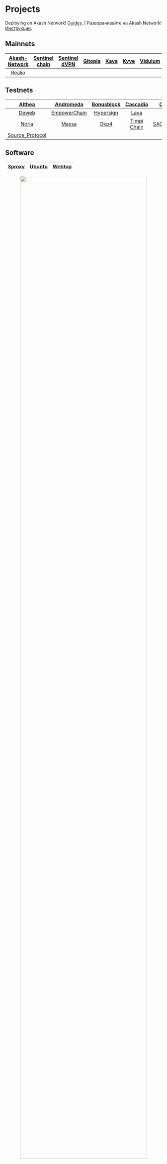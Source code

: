 # Projects

Deploying on Akash Network! [Guides](https://github.com/DecloudNodesLab/Guides). | Разворачивайте на Akash Network! [Инструкции](https://github.com/DecloudNodesLab/Guides).
  
## Mainnets

| [Akash-Network](/CosmosSDK/Mainnets/Akash-Network) | [Sentinel chain](/CosmosSDK/Mainnets/Sentinel) |[Sentinel dVPN](https://github.com/DecloudNodesLab/Sentinel_dVPN)|[Gitopia](/CosmosSDK/Mainnets/Gitopia) | [Kava](/CosmosSDK/Mainnets/Kava) | [Kyve](/CosmosSDK/Mainnets/Kyve) | [Vidulum](/CosmosSDK/Mainnets/Vidulum)| [Desmos](/CosmosSDK/Mainnets/Desmos) |
|:--:|:--:|:--:|:--:|:--:|:--:|:--:|:--:|
| [Realio](/CosmosSDK/Mainnets/Realio) |


## Testnets
|[Althea](/CosmosSDK/Testnets/Althea)|[Andromeda](/CosmosSDK/Testnets/Andromeda)|[Bonusblock](/CosmosSDK/Testnets/Bonusblock)|[Cascadia](/CosmosSDK/Testnets/Cascadia)|[Celestia](/CosmosSDK/Testnets/Celestia)|[Crowd_control](/CosmosSDK/Testnets/Crowd_control)|
|:--:|:--:|:--:|:--:|:--:|:--:|
|[Deweb](/CosmosSDK/Testnets/Deweb)|[EmpowerChain](/CosmosSDK/Testnets/EmpowerChain)|[Hypersign](/CosmosSDK/Testnets/Hypersign)|[Lava](/CosmosSDK/Testnets/Lava)|[Loyal](/CosmosSDK/Testnets/Loyal)|[Nibiru](/CosmosSDK/Testnets/Nibiru)|
|[Noria](/CosmosSDK/Testnets/Noria)|[Massa](/Massa)|[Okp4](/CosmosSDK/Testnets/Okp4)|[Timpi Chain](/CosmosSDK/Testnets/TimpiChain)|[SAO_Network](/CosmosSDK/Testnets/SAO_Network)|[SGE-Network](/CosmosSDK/Testnets/SGE-Network)|
|[Source_Protocol](/CosmosSDK/Testnets/Source_Protocol)|


## Software
  
|[3proxy](/Software/3proxy)|[Ubuntu](/Software/Ubuntu)|[Webtop](/Software/Webtop)|
|:--:|:--:|:--:|

<p align="center"><img src="https://user-images.githubusercontent.com/23629420/219872517-2adc32b1-5f64-4d48-9a81-1e2ef6b01a53.png" width=90% </p>
  
